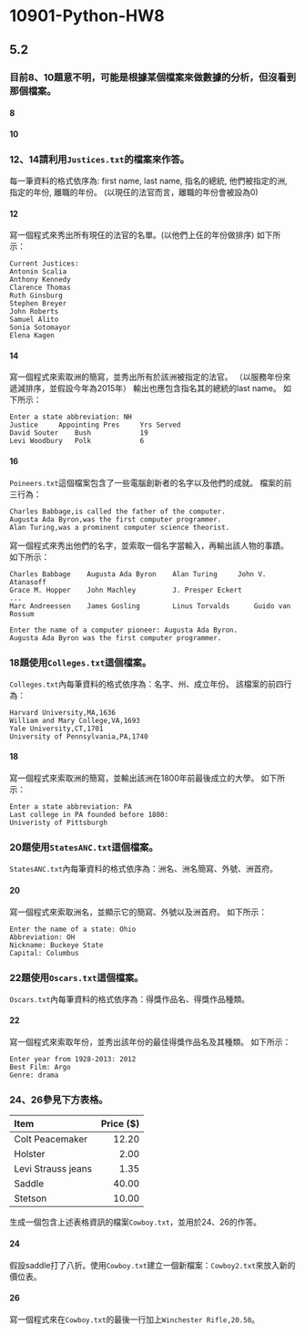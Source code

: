 # 10901-Python-HW8

## 5.2



### 目前8、10題意不明，可能是根據某個檔案來做數據的分析，但沒看到那個檔案。

#### 8

#### 10



### 12、14請利用`Justices.txt`的檔案來作答。
每一筆資料的格式依序為: first name, last name, 指名的總統, 他們被指定的洲, 指定的年份, 離職的年份。
(以現仼的法官而言，離職的年份會被設為0)

#### 12
寫一個程式來秀出所有現仼的法官的名單。(以他們上仼的年份做排序)
如下所示：
```
Current Justices:
Antonin Scalia
Anthony Kennedy
Clarence Thomas
Ruth Ginsburg
Stephen Breyer
John Roberts
Samuel Alito
Sonia Sotomayor
Elena Kagen
```

#### 14
寫一個程式來索取洲的簡寫，並秀出所有於該洲被指定的法官。
（以服務年份來遞減排序，並假設今年為2015年）
輸出也應包含指名其的總統的last name。
如下所示：
```
Enter a state abbreviation: NH
Justice		Appointing Pres		Yrs Served
David Souter	Bush			19
Levi Woodbury	Polk			6
```


#### 16
`Poineers.txt`這個檔案包含了一些電腦創新者的名字以及他們的成就。
檔案的前三行為：
```
Charles Babbage,is called the father of the computer.
Augusta Ada Byron,was the first computer programmer.
Alan Turing,was a prominent computer science theorist.
```
寫一個程式來秀出他們的名字，並索取一個名字當輸入，再輸出該人物的事蹟。
如下所示：
```
Charles Babbage    Augusta Ada Byron    Alan Turing	    John V. Atanasoff
Grace M. Hopper    John Machley	        J. Presper Eckert	
...
Marc Andreessen    James Gosling        Linus Torvalds      Guido van Rossum

Enter the name of a computer pioneer: Augusta Ada Byron.
Augusta Ada Byron was the first computer programmer.

```



### 18題使用`Colleges.txt`這個檔案。
`Colleges.txt`內每筆資料的格式依序為：名字、州、成立年份。
該檔案的前四行為：
```
Harvard University,MA,1636
William and Mary College,VA,1693
Yale University,CT,1701
University of Pennsylvania,PA,1740
```
#### 18
寫一個程式來索取洲的簡寫，並輸出該洲在1800年前最後成立的大學。
如下所示：
```
Enter a state abbreviation: PA
Last college in PA founded before 1800:
Univeristy of Pittsburgh
```

### 20題使用`StatesANC.txt`這個檔案。
`StatesANC.txt`內每筆資料的格式依序為：洲名、洲名簡寫、外號、洲首府。

#### 20
寫一個程式來索取洲名，並顯示它的簡寫、外號以及洲首府。
如下所示：
```
Enter the name of a state: Ohio
Abbreviation: OH
Nickname: Buckeye State
Capital: Columbus
```

### 22題使用`Oscars.txt`這個檔案。
`Oscars.txt`內每筆資料的格式依序為：得獎作品名、得獎作品種類。

#### 22
寫一個程式來索取年份，並秀出該年份的最佳得獎作品名及其種類。
如下所示：
```
Enter year from 1928-2013: 2012
Best Film: Argo
Genre: drama
```


### 24、26參見下方表格。
Item		|	Price ($)|
:---------------|---------------:|
Colt Peacemaker |	12.20    |
Holster		|	2.00	 |
Levi Strauss jeans |	1.35	 |
Saddle		|	40.00	 |
Stetson		|	10.00	 |

生成一個包含上述表格資訊的檔案`Cowboy.txt`，並用於24、26的作答。

#### 24
假設saddle打了八折。使用`Cowboy.txt`建立一個新檔案：`Cowboy2.txt`來放入新的價位表。

#### 26
寫一個程式來在`Cowboy.txt`的最後一行加上`Winchester Rifle,20.50`。
